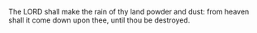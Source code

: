 The LORD shall make the rain of thy land powder and dust: from heaven shall it come down upon thee, until thou be destroyed.
